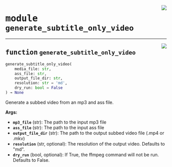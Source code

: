 <!-- markdownlint-disable -->

<a href="https://github.com/yasutak/karaokit/blob/main/generate_subtitle_only_video.py#L0"><img align="right" style="float:right;" src="https://img.shields.io/badge/-source-cccccc?style=flat-square"></a>

# <kbd>module</kbd> `generate_subtitle_only_video`





---

<a href="https://github.com/yasutak/karaokit/blob/main/generate_subtitle_only_video.py#L5"><img align="right" style="float:right;" src="https://img.shields.io/badge/-source-cccccc?style=flat-square"></a>

## <kbd>function</kbd> `generate_subtitle_only_video`

```python
generate_subtitle_only_video(
    media_file: str,
    ass_file: str,
    output_file_dir: str,
    resolution: str = 'md',
    dry_run: bool = False
) → None
```

Generate a subbed video from an mp3 and ass file. 



**Args:**
 
 - <b>`mp3_file`</b> (str):  The path to the input mp3 file 
 - <b>`ass_file`</b> (str):  The path to the input ass file 
 - <b>`output_file_dir`</b> (str):  The path to the output subbed video file (.mp4 or .mkv) 
 - <b>`resolution`</b> (str, optional):  The resolution of the output video. Defaults to "md". 
 - <b>`dry_run`</b> (bool, optional):  If True, the ffmpeg command will not be run. Defaults to False. 


